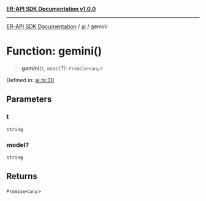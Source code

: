 [**ER-API SDK Documentation v1.0.0**](../../../../README.md)

***

[ER-API SDK Documentation](../../../../globals.md) / [ai](../README.md) / gemini

# Function: gemini()

> **gemini**(`t`, `model`?): `Promise`\<`any`\>

Defined in: [ai.ts:30](https://github.com/ErBots/Er-Api-Sdk/blob/d22ccb9660609171ce2e445efde8af74d36b3c66/src/ai.ts#L30)

## Parameters

### t

`string`

### model?

`string`

## Returns

`Promise`\<`any`\>
